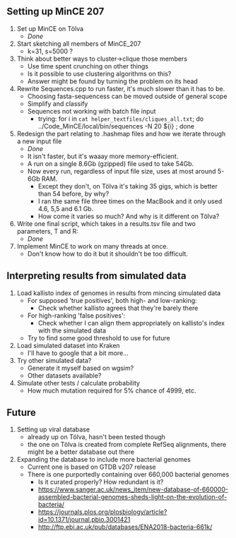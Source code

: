 ## Setting up MinCE 207

1. Set up MinCE on Tölva
    - *Done*
2. Start sketching all members of MinCE_207
    - k=31, s=5000 ?
3. Think about better ways to cluster->clique those members
    - Use time spent crunching on other things
    - Is it possible to use clustering algorithms on this?
    - Answer might be found by turning the problem on its head
4. Rewrite Sequences.cpp to run faster, it's much slower than it has to be.
    - Choosing fasta-sequencess can be moved outside of general scope
    - Simplify and classify
    - Sequences not working with batch file input
        - trying: for i in `cat helper_textfiles/cliques_all.txt`; do ../Code_MinCE/local/bin/sequences -N 20 ${i} ; done
5. Redesign the part relating to .hashmap files and how we iterate through a new input file
    - *Done*
    - It isn't faster, but it's waaay more memory-efficient.
    - A run on a single 8.6Gb (gzipped) file used to take 54Gb.
    - Now every run, regardless of input file size, uses at most around 5-6Gb RAM.
        - Except they don't, on Tölva it's taking 35 gigs, which is better than 54 before, by why?
        - I ran the same file three times on the MacBook and it only used 4.6, 5,5 and 6.1 Gb.
        - How come it varies so much? And why is it different on Tölva?
6. Write one final script, which takes in a results.tsv file and two parameters, T and R:
    - *Done*
7. Implement MinCE to work on many threads at once.
    - Don't know how to do it but it shouldn't be too difficult.

## Interpreting results from simulated data

1. Load kallisto index of genomes in results from mincing simulated data
    - For supposed 'true positives', both high- and low-ranking:
        - Check whether kallisto agrees that they're barely there
    - For high-ranking 'false positives':
        - Check whether I can align them appropriately on kallisto's index with the simulated data
    - Try to find some good threshold to use for future
2. Load simulated dataset into Kraken
    - I'll have to google that a bit more...
3. Try other simulated data?
    - Generate it myself based on wgsim?
    - Other datasets available?
4. Simulate other tests / calculate probability
    - How much mutation required for 5% chance of 4999, etc.


## Future

1. Setting up viral database 
    - already up on Tölva, hasn't been tested though
    - the one on Tölva is created from complete RefSeq alignments, there might be a better database out there
2. Expanding the database to include more bacterial genomes
    - Current one is based on GTDB v207 release
    - There is one purportedly containing over 660,000 bacterial genomes
        - Is it curated properly? How redundant is it?
        - https://www.sanger.ac.uk/news_item/new-database-of-660000-assembled-bacterial-genomes-sheds-light-on-the-evolution-of-bacteria/
        - https://journals.plos.org/plosbiology/article?id=10.1371/journal.pbio.3001421
        - http://ftp.ebi.ac.uk/pub/databases/ENA2018-bacteria-661k/

